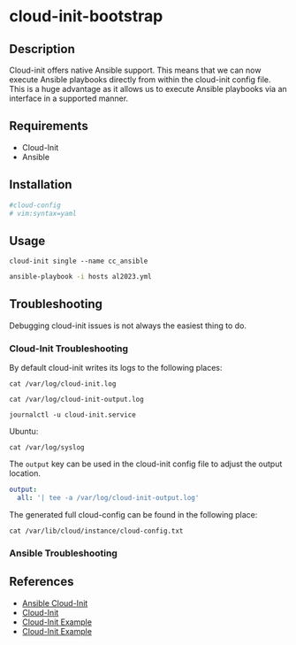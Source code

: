 # cloud-init-bootstrap

## Description

Cloud-init offers native Ansible support. This means that we can now execute Ansible playbooks directly from within the cloud-init config file. This is a huge advantage as it allows us to execute Ansible playbooks via an interface in a supported manner.

## Requirements

- Cloud-Init
- Ansible

## Installation

```yaml
#cloud-config
# vim:syntax=yaml
```

## Usage

```shell
cloud-init single --name cc_ansible
```

```bash
ansible-playbook -i hosts al2023.yml
```

## Troubleshooting

Debugging cloud-init issues is not always the easiest thing to do.

### Cloud-Init Troubleshooting

By default cloud-init writes its logs to the following places:

```shell
cat /var/log/cloud-init.log
```

```shell
cat /var/log/cloud-init-output.log
```

```shell
journalctl -u cloud-init.service
```

Ubuntu:

```shell
cat /var/log/syslog
```

The `output` key can be used in the cloud-init config file to adjust the output location.

```yaml
output:
  all: '| tee -a /var/log/cloud-init-output.log'
```

The generated full cloud-config can be found in the following place:

```shell
cat /var/lib/cloud/instance/cloud-config.txt
```

### Ansible Troubleshooting

## References

- [Ansible Cloud-Init](https://github.com/ansible/ansible-modules-extras/tree/main/cloud/cloud_init)
- [Cloud-Init](https://cloudinit.readthedocs.io/en/latest/)
- [Cloud-Init Example](https://github.com/canonical/cloud-init/blob/main/doc/examples/cloud-config.txt)
- [Cloud-Init Example](https://github.com/canonical/cloud-init/tree/main/doc/examples)